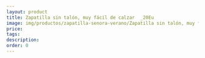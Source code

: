 ```yaml
---
layout: product
title: Zapatilla sin talón, muy fácil de calzar  _20Eu
image: img/productos/zapatilla-senora-verano/Zapatilla sin talón, muy fácil de calzar  _20Eu.jpeg
price: 
tags: 
description: 
order: 0
---
```

